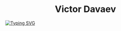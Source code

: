 <h1 align="center">Victor Davaev</h1>
<a align="center" href="https://git.io/typing-svg"><img src="https://readme-typing-svg.demolab.com?font=Libre+Baskerville&weight=700&size=30&duration=6000&pause=1000&color=0B9F80&width=435&lines=Welcome+to+my+profile" alt="Typing SVG" /></a>
